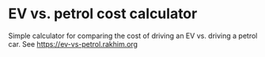 # EV vs. petrol cost calculator

Simple calculator for comparing the cost of driving an EV vs. driving a petrol car. See https://ev-vs-petrol.rakhim.org